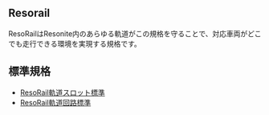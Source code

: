 Resorail
---

ResoRailはResonite内のあらゆる軌道がこの規格を守ることで、対応車両がどこでも走行できる環境を実現する規格です。

## 標準規格
- [ResoRail軌道スロット標準](ResoRail軌道スロット標準.md)
- [ResoRail軌道回路標準](ResoRail軌道回路標準.md)
